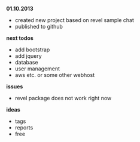 __01.10.2013__

- created new project based on revel sample chat
- published to github

__next todos__

- add bootstrap
- add jquery
- database
- user management
- aws etc. or some other webhost

__issues__

- revel package does not work right now

__ideas__

- tags
- reports
- free